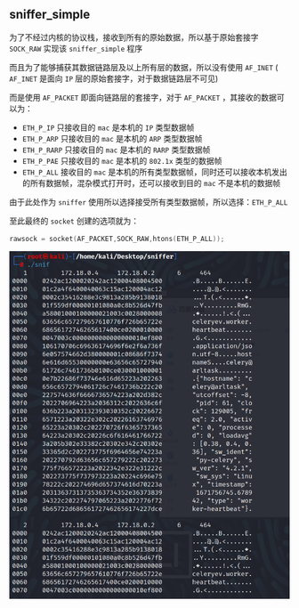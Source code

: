 

## sniffer_simple

为了不经过内核的协议栈，接收到所有的原始数据，所以基于原始套接字 `SOCK_RAW` 实现该 `sniffer_simple` 程序

而且为了能够捕获其数据链路层及以上所有层的数据，所以没有使用 `AF_INET` ( `AF_INET` 是面向 `IP` 层的原始套接字，对于数据链路层不可见)

而是使用 `AF_PACKET` 即面向链路层的套接字，对于 `AF_PACKET` ，其接收的数据可以为：

- `ETH_P_IP`  只接收目的 `mac` 是本机的 `IP` 类型数据帧
- `ETH_P_ARP`  只接收目的 `mac` 是本机的 `ARP` 类型数据帧
- `ETH_P_RARP`  只接收目的 `mac` 是本机的 `RARP` 类型数据帧
- `ETH_P_PAE`  只接收目的 `mac` 是本机的 `802.1x` 类型的数据帧
- `ETH_P_ALL`  接收目的 `mac` 是本机的所有类型数据帧，同时还可以接收本机发出的所有数据帧，混杂模式打开时，还可以接收到目的 `mac` 不是本机的数据帧

由于此处作为 `sniffer` 使用所以选择接受所有类型数据帧，所以选择：`ETH_P_ALL`  

至此最终的 `socket` 创建的选项就为：

```C
rawsock = socket(AF_PACKET,SOCK_RAW,htons(ETH_P_ALL));
```


![image-20221223090336041](https://raw.githubusercontent.com/De4tsh/typoraPhoto/main/img/202212230903220.png)
